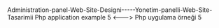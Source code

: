 # 
Administration-panel-Web-Site-Designi-----Yonetim-panelli-Web-Site-Tasarimii
Php application example 5 <--->  Php uygulama örneği 5
